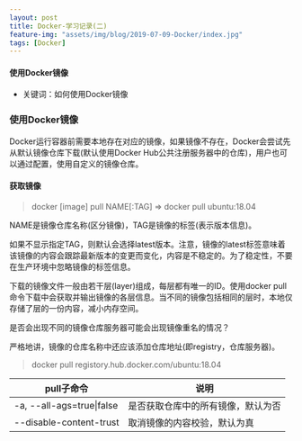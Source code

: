 ```yaml
---
layout: post
title: Docker-学习记录(二)
feature-img: "assets/img/blog/2019-07-09-Docker/index.jpg"
tags: [Docker]
---
```

#### 使用Docker镜像

* 关键词：如何使用Docker镜像

### 使用Docker镜像

Docker运行容器前需要本地存在对应的镜像，如果镜像不存在，Docker会尝试先从默认镜像仓库下载(默认使用Docker Hub公共注册服务器中的仓库)，用户也可以通过配置，使用自定义的镜像仓库。

#### 获取镜像

> docker [image] pull NAME[:TAG] => docker pull ubuntu:18.04

NAME是镜像仓库名称(区分镜像)，TAG是镜像的标签(表示版本信息)。

如果不显示指定TAG，则默认会选择latest版本。注意，镜像的latest标签意味着该镜像的内容会跟踪最新版本的变更而变化，内容是不稳定的。为了稳定性，不要在生产环境中忽略镜像的标签信息。

下载的镜像文件一般由若干层(layer)组成，每层都有唯一的ID。使用docker pull命令下载中会获取并输出镜像的各层信息。当不同的镜像包括相同的层时，本地仅存储了层的一份内容，减小内存空间。

是否会出现不同的镜像仓库服务器可能会出现镜像重名的情况？

严格地讲，镜像的仓库名称中还应该添加仓库地址(即registry，仓库服务器)。

> docker pull registory.hub.docker.com/ubuntu:18.04

pull子命令  | 说明
--------- | ---------
-a, --all-ags=true\|false  | 是否获取仓库中的所有镜像，默认为否
--disable-content-trust  | 取消镜像的内容校验，默认为真




















